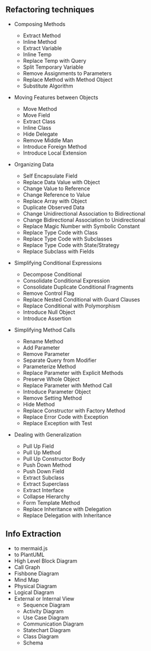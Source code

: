 ## Refactoring techniques

- Composing Methods
  - Extract Method
  - Inline Method
  - Extract Variable
  - Inline Temp
  - Replace Temp with Query
  - Split Temporary Variable
  - Remove Assignments to Parameters
  - Replace Method with Method Object
  - Substitute Algorithm

- Moving Features between Objects
  - Move Method
  - Move Field
  - Extract Class
  - Inline Class
  - Hide Delegate
  - Remove Middle Man
  - Introduce Foreign Method
  - Introduce Local Extension

- Organizing Data
  - Self Encapsulate Field
  - Replace Data Value with Object
  - Change Value to Reference
  - Change Reference to Value
  - Replace Array with Object
  - Duplicate Observed Data
  - Change Unidirectional Association to Bidirectional
  - Change Bidirectional Association to Unidirectional
  - Replace Magic Number with Symbolic Constant
  - Replace Type Code with Class
  - Replace Type Code with Subclasses
  - Replace Type Code with State/Strategy
  - Replace Subclass with Fields

- Simplifying Conditional Expressions
  - Decompose Conditional
  - Consolidate Conditional Expression
  - Consolidate Duplicate Conditional Fragments
  - Remove Control Flag
  - Replace Nested Conditional with Guard Clauses
  - Replace Conditional with Polymorphism
  - Introduce Null Object
  - Introduce Assertion

- Simplifying Method Calls
  - Rename Method
  - Add Parameter
  - Remove Parameter
  - Separate Query from Modifier
  - Parameterize Method
  - Replace Parameter with Explicit Methods
  - Preserve Whole Object
  - Replace Parameter with Method Call
  - Introduce Parameter Object
  - Remove Setting Method
  - Hide Method
  - Replace Constructor with Factory Method
  - Replace Error Code with Exception
  - Replace Exception with Test

- Dealing with Generalization
  - Pull Up Field
  - Pull Up Method
  - Pull Up Constructor Body
  - Push Down Method
  - Push Down Field
  - Extract Subclass
  - Extract Superclass
  - Extract Interface
  - Collapse Hierarchy
  - Form Template Method
  - Replace Inheritance with Delegation
  - Replace Delegation with Inheritance


 ## Info Extraction
 - to mermaid.js
 - to PlantUML
 - High Level Block Diagram
 - Call Graph
 - Fishbone Diagram
 - Mind Map
 - Physical Diagram
 - Logical Diagram
 - External or Internal View
	- Sequence Diagram
	- Activity Diagram
	- Use Case Diagram
	- Communication Diagram
	- Statechart Diagram
	- Class Diagram
	- Schema
